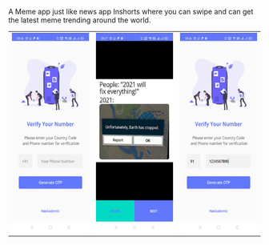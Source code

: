 A Meme app just like news app Inshorts where you can swipe and can get the latest meme trending around the world.
<table>

  <tr>
    <td valign="top"><img src="SS/img1.jpeg"  width="200" height="400"></td>
    <td valign="top"><img src="SS/img2.jpeg"  width="200" height="400"></td>
    <td valign="top"><img src="SS/img3.jpeg"  width="200" height="400"></td>
 
 </tr>
 </table>
